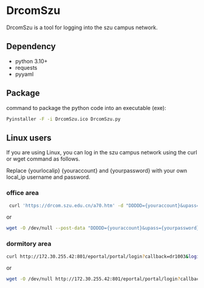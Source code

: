 # DrcomSzu

DrcomSzu is a tool for logging into the szu campus network.

## Dependency

- python 3.10+
- requests
- pyyaml

## Package

command to package the python code into an executable (exe):

```bash
Pyinstaller -F -i DrcomSzu.ico DrcomSzu.py
```

## Linux users

If you are using Linux, you can log in the szu campus network using the curl or wget command as follows.

Replace {yourlocalip} {youraccount} and {yourpassword} with your own local_ip username and password.

### office area

```bash
 curl 'https://drcom.szu.edu.cn/a70.htm' -d "DDDDD={youraccount}&upass={yourpassword}&0MKKey=%B5%C7%A1%A1%C2%BC" > /dev/null
```

or

```bash
wget -O /dev/null --post-data "DDDDD={youraccount}&upass={yourpassword}&0MKKey=%B5%C7%A1%A1%C2%BC" https://drcom.szu.edu.cn/a70.htm
```

### dormitory area

```bash
curl http://172.30.255.42:801/eportal/portal/login?callback=dr1003&login_method=1&user_account=%2C0%2C{youraccount}&user_password={yourpassword}&wlan_user_ip={yourlocalip}&wlan_user_ipv6=&wlan_user_mac=000000000000&wlan_ac_ip=&wlan_ac_name=&jsVersion=4.1.3&terminal_type=1&lang=en&v=4742&lang=en > /dev/null
```

or

```bash
wget -O /dev/null http://172.30.255.42:801/eportal/portal/login?callback=dr1003&login_method=1&user_account=%2C0%2C{youraccount}&user_password={yourpassword}&wlan_user_ip={yourlocalip}&wlan_user_ipv6=&wlan_user_mac=000000000000&wlan_ac_ip=&wlan_ac_name=&jsVersion=4.1.3&terminal_type=1&lang=en&v=4742&lang=en
```

